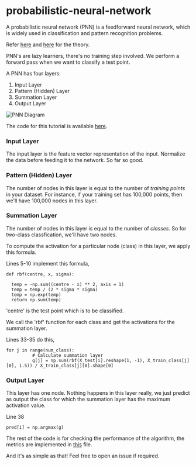 # probabilistic-neural-network

A probabilistic neural network (PNN) is a feedforward neural network, which is widely used in classification and pattern recognition problems.

Refer [here](https://en.wikipedia.org/wiki/Probabilistic_neural_network) and [here](http://www.personal.reading.ac.uk/~sis01xh/teaching/CY2D2/Pattern3.pdf) for the theory. 

PNN's are lazy learners, there's no training step involved. We perform a forward pass when we want to classify a test point.

A PNN has four layers:
1. Input Layer
2. Pattern (Hidden) Layer
3. Summation Layer
4. Output Layer

![PNN Diagram](https://raw.githubusercontent.com/vdevmcitylp/probabilistic-neural-network/master/pnn.JPG "PNN Diagram")

The code for this tutorial is available [here](https://github.com/vdevmcitylp/probabilistic-neural-network/blob/master/pnn.py).

### Input Layer

The input layer is the feature vector representation of the input. Normalize the data before feeding it to the network.
So far so good.

### Pattern (Hidden) Layer

The number of nodes in this layer is equal to the number of *training points* in your dataset. For instance, if your training set has 100,000 points, then we'll have 100,000 nodes in this layer.

### Summation Layer

The number of nodes in this layer is equal to the number of *classes*. So for two-class classfication, we'll have two nodes.

To compute the activation for a particular node (class) in this layer, we apply this formula.

Lines 5-10 implement this formula,

    def rbf(centre, x, sigma):
    
      temp = -np.sum((centre - x) ** 2, axis = 1)
      temp = temp / (2 * sigma * sigma)
      temp = np.exp(temp)
      return np.sum(temp)

'centre' is the test point which is to be classified.

We call the 'rbf' function for each class and get the activations for the summation layer. 

Lines 33-35 do this,

    for j in range(num_class):
			  # Calculate summation layer
			  g[j] = np.sum(rbf(X_test[i].reshape(1, -1), X_train_class[j][0], 1.5)) / X_train_class[j][0].shape[0]
      
### Output Layer

This layer has one node. Nothing happens in this layer really, we just predict as output the class for which the summation layer has the maximum activation value.

Line 38

    pred[i] = np.argmax(g)
    
The rest of the code is for checking the performance of the algorithm, the metrics are implemented in [this](https://github.com/vdevmcitylp/probabilistic-neural-network/blob/master/performance_metrics.py) file.

And it's as simple as that! Feel free to open an issue if required.
